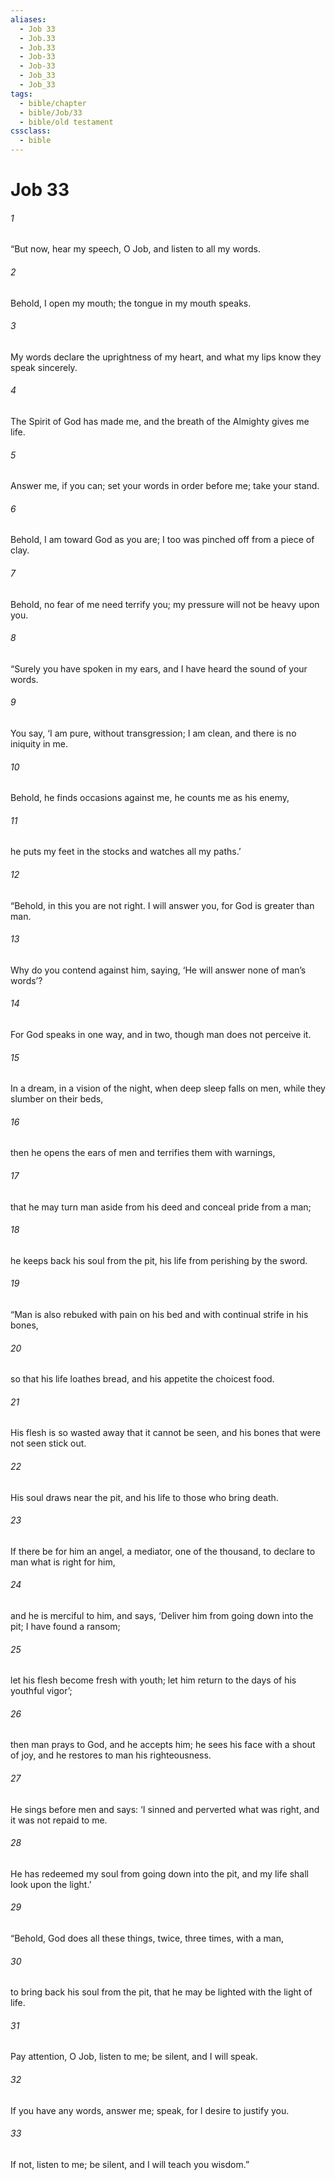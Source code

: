```yaml
---
aliases:
  - Job 33
  - Job.33
  - Job.33
  - Job-33
  - Job-33
  - Job_33
  - Job_33
tags:
  - bible/chapter
  - bible/Job/33
  - bible/old testament
cssclass:
  - bible
---
```


# Job 33

###### 1
“But now, hear my speech, O Job, and listen to all my words.
###### 2
Behold, I open my mouth; the tongue in my mouth speaks.
###### 3
My words declare the uprightness of my heart, and what my lips know they speak sincerely.
###### 4
The Spirit of God has made me, and the breath of the Almighty gives me life.
###### 5
Answer me, if you can; set your words in order before me; take your stand.
###### 6
Behold, I am toward God as you are; I too was pinched off from a piece of clay.
###### 7
Behold, no fear of me need terrify you; my pressure will not be heavy upon you.
###### 8
“Surely you have spoken in my ears, and I have heard the sound of your words.
###### 9
You say, ‘I am pure, without transgression; I am clean, and there is no iniquity in me.
###### 10
Behold, he finds occasions against me, he counts me as his enemy,
###### 11
he puts my feet in the stocks and watches all my paths.’
###### 12
“Behold, in this you are not right. I will answer you, for God is greater than man.
###### 13
Why do you contend against him, saying, ‘He will answer none of man’s words’?
###### 14
For God speaks in one way, and in two, though man does not perceive it.
###### 15
In a dream, in a vision of the night, when deep sleep falls on men, while they slumber on their beds,
###### 16
then he opens the ears of men and terrifies them with warnings,
###### 17
that he may turn man aside from his deed and conceal pride from a man;
###### 18
he keeps back his soul from the pit, his life from perishing by the sword.
###### 19
“Man is also rebuked with pain on his bed and with continual strife in his bones,
###### 20
so that his life loathes bread, and his appetite the choicest food.
###### 21
His flesh is so wasted away that it cannot be seen, and his bones that were not seen stick out.
###### 22
His soul draws near the pit, and his life to those who bring death.
###### 23
If there be for him an angel, a mediator, one of the thousand, to declare to man what is right for him,
###### 24
and he is merciful to him, and says, ‘Deliver him from going down into the pit; I have found a ransom;
###### 25
let his flesh become fresh with youth; let him return to the days of his youthful vigor’;
###### 26
then man prays to God, and he accepts him; he sees his face with a shout of joy, and he restores to man his righteousness.
###### 27
He sings before men and says: ‘I sinned and perverted what was right, and it was not repaid to me.
###### 28
He has redeemed my soul from going down into the pit, and my life shall look upon the light.’
###### 29
“Behold, God does all these things, twice, three times, with a man,
###### 30
to bring back his soul from the pit, that he may be lighted with the light of life.
###### 31
Pay attention, O Job, listen to me; be silent, and I will speak.
###### 32
If you have any words, answer me; speak, for I desire to justify you.
###### 33
If not, listen to me; be silent, and I will teach you wisdom.”


